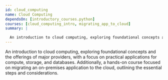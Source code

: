 ```yaml
---
id: cloud_computing
name: Cloud Computing
dependsOn: [introductory_courses.python]
courses: [cloud_computing_intro, migrating_app_to_cloud]
summary: |

  An introduction to cloud computing, exploring foundational concepts and the offerings of major providers, with a focus on practical applications for compute, storage, and databases. Additionally, a hands-on course focused on migrating an on-premises application to the cloud, outlining the essential steps and considerations.
---
```


An introduction to cloud computing, exploring foundational concepts and the offerings of major providers, with a focus on practical applications for compute, storage, and databases.
Additionally, a hands-on course focused on migrating an on-premises application to the cloud, outlining the essential steps and considerations.
